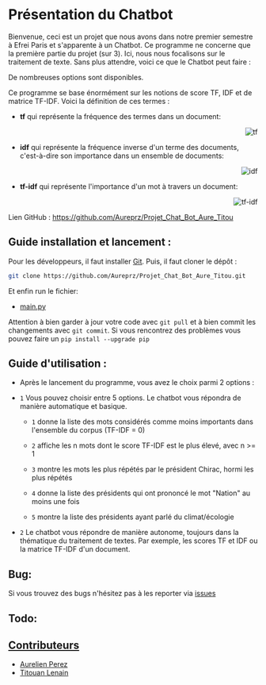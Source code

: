 
# Présentation du Chatbot

Bienvenue, ceci est un projet que nous avons dans notre premier semestre à Efrei Paris et s'apparente à un Chatbot. 
Ce programme ne concerne que la première partie du projet (sur 3). 
Ici, nous nous focalisons sur le traitement de texte. Sans plus attendre, voici ce que le Chatbot peut
faire :

De nombreuses options sont disponibles.

Ce programme se base énormément sur les notions de score TF, IDF et de matrice TF-IDF. Voici la définition de ces termes :

  - **tf** qui représente la fréquence des termes dans un document:
            <div style="text-align:right"><img src="https://cdn.discordapp.com/attachments/1171831701677293568/1180291097793142844/Capture_decran_2023-12-02_003231.png?ex=657ce2be&is=656a6dbe&hm=0f47b247dc90ae3a2b64f0285503c85888cb77b03ab21789f2fafb9a887806f8&" alt="tf" style="opacity: 1;"></div>

  - **idf** qui représente la fréquence inverse d'un terme des documents, c'est-à-dire son importance dans un ensemble de documents:
            <div style="text-align:right"><img src="https://cdn.discordapp.com/attachments/1171831701677293568/1180291098162233354/Capture_decran_2023-12-02_003326.png?ex=657ce2be&is=656a6dbe&hm=35633c2b1608480bec4bbc5b5113ce64243632f960bca9ab90c838d88c3902a5&" alt="idf" style="opacity: 1;"></div>

  - **tf-idf** qui représente l'importance d'un mot à travers un document:
            <div style="text-align:right"><img src="https://cdn.discordapp.com/attachments/1171831701677293568/1180291098418094150/Capture_decran_2023-12-02_003358.png?ex=657ce2be&is=656a6dbe&hm=d180880784bb07ead2440d1a41a3b8dcee118a9a7c50f531eb12e656e2159284&" alt="tf-idf" style="opacity: 1;"></div>

Lien GitHub : https://github.com/Aureprz/Projet_Chat_Bot_Aure_Titou



## Guide installation et lancement :

Pour les développeurs, il faut installer [Git](https://git-scm.com/).
Puis, il faut cloner le dépôt :
```bash
git clone https://github.com/Aureprz/Projet_Chat_Bot_Aure_Titou.git
```
Et enfin run le fichier:
-  [main.py](https://github.com/Aureprz/Projet_Chat_Bot_Aure_Titou/blob/master/main.py)

Attention à bien garder à  jour votre code avec `git pull` et  à bien commit les changements avec `git commit`.
Si vous rencontrez des problèmes vous pouvez faire un `pip install --upgrade pip`

## Guide d'utilisation :

* Après le lancement du programme, vous avez le choix parmi 2 options :

- ``1``
  Vous pouvez choisir entre 5 options. Le chatbot vous répondra de manière automatique et basique.
  
    - ``1`` donne la liste des mots considérés comme moins importants dans l'ensemble du corpus (TF-IDF = 0)
  
    - ``2`` affiche les n mots dont le score TF-IDF est le plus élevé, avec n >= 1
  
    - ``3`` montre les mots les plus répétés par le président Chirac, hormi les plus répétés
  
    - ``4`` donne la liste des présidents qui ont prononcé le mot "Nation" au moins une fois
  
    - ``5`` montre la liste des présidents ayant parlé du climat/écologie
        

- ``2``
        Le chatbot vous répondre de manière autonome, toujours dans la thématique du traitement de textes. Par exemple,  les scores TF et IDF ou la matrice TF-IDF d'un document.


        
## Bug: 
Si vous trouvez des bugs n'hésitez pas à les reporter via [issues](https://github.com/Aureprz/Projet_Chat_Bot_Aure_Titou/issues) 
## Todo:

## [Contributeurs](https://github.com/Aureprz/Projet_Chat_Bot_Aure_Titou/settings/access)
- [Aurelien Perez](https://github.com/Aureprz)
- [Titouan Lenain](https://github.com/Artchhh)
